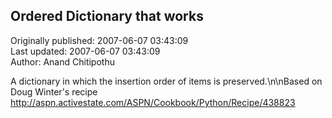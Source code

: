 ## Ordered Dictionary that works  
Originally published: 2007-06-07 03:43:09  
Last updated: 2007-06-07 03:43:09  
Author: Anand Chitipothu  
  
A dictionary in which the insertion order of items is preserved.\n\nBased on Doug Winter's recipe http://aspn.activestate.com/ASPN/Cookbook/Python/Recipe/438823